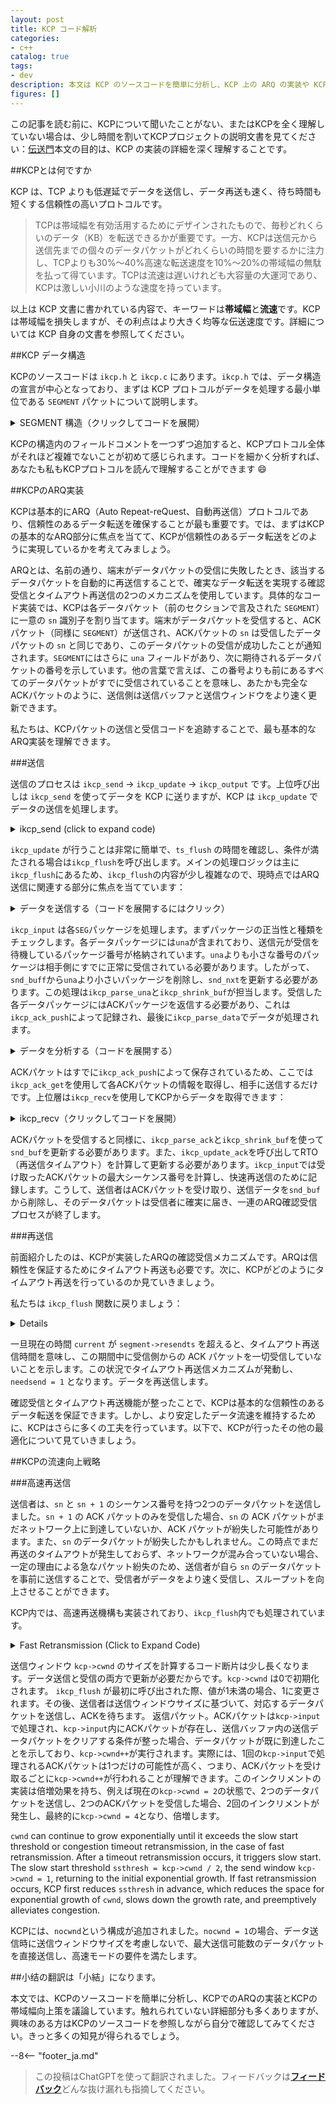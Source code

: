 ```yaml
---
layout: post
title: KCP コード解析
categories:
- c++
catalog: true
tags:
- dev
description: 本文は KCP のソースコードを簡単に分析し、KCP 上の ARQ の実装や KCP の流速を向上させるためのいくつかの戦略について議論しています。
figures: []
---
```


<meta property="og:title" content="KCP 源码剖析" />

この記事を読む前に、KCPについて聞いたことがない、またはKCPを全く理解していない場合は、少し時間を割いてKCPプロジェクトの説明文書を見てください：[伝送門](https://github.com/skywind3000/kcp)本文の目的は、KCP の実装の詳細を深く理解することです。

##KCPとは何ですか

KCP は、TCP よりも低遅延でデータを送信し、データ再送も速く、待ち時間も短くする信頼性の高いプロトコルです。

> TCPは帯域幅を有効活用するためにデザインされたもので、毎秒どれくらいのデータ（KB）を転送できるかが重要です。一方、KCPは送信元から送信先までの個々のデータパケットがどれくらいの時間を要するかに注力し、TCPよりも30%〜40%高速な転送速度を10%〜20%の帯域幅の無駄を払って得ています。TCPは流速は遅いけれども大容量の大運河であり、KCPは激しい小川のような速度を持っています。

以上は KCP 文書に書かれている内容で、キーワードは**帯域幅**と**流速**です。KCP は帯域幅を損失しますが、その利点はより大きく均等な伝送速度です。詳細については KCP 自身の文書を参照してください。

##KCP データ構造

KCPのソースコードは `ikcp.h` と `ikcp.c` にあります。`ikcp.h` では、データ構造の宣言が中心となっており、まずは KCP プロトコルがデータを処理する最小単位である `SEGMENT` パケットについて説明します。

<details>
<summary> SEGMENT 構造（クリックしてコードを展開） </summary>
```cpp
//=====================================================================
// セグメントとは、1つのデータパケットのことです。
//=====================================================================
struct IKCPSEG
{
// リストノード、送信および受信キューはここでのリストの構造です
    struct IQUEUEHEAD node;

// 会話番号、同じ会話番号は同じです
    IUINT32 conv;

// データパケットのタイプ、例えば DATA または ACK
    IUINT32 cmd;

MTU の制限により、大きなデータパケットは複数の小さなデータパケットに分割されます。これは小さなデータパケットの番号です。
    IUINT32 frg

すべてのデータパケットには、送信元の受信ウィンドウサイズが付属しています。
    IUINT32 wnd;

送信時刻、ACKパケットの場合は、元のデータパケットのtsに設定されます。
    IUINT32 ts;

// データパケットを一意に識別する番号
    IUINT32 sn;

// 代表小于 una 的データパケットはすべて受信成功で、TCPの意味と一致します：最も古い未確認シーケンス番号 SND
    IUINT32 una;

// データの長さ
    IUINT32 len;

超时重传时间
    IUINT32 resendts;

// 次回のタイムアウト待機時間
    IUINT32 rto;

// 高速再送信、受信したデータパケット以降のデータパケットの数が一定の数を超えると、高速再送信がトリガーされる。
    IUINT32 fastack;

送信回数
    IUINT32 xmit;

// データ
    char data[1];
};
```
</details>

`SEGMENT` のコメントを読み終わると、KCPの中核がARQプロトコルであり、データの到着を確実にするために自動的にタイムアウトして再送信することがわかります。続いて、KCP構造体`KCPCB`の定義を見てみましょう：

<details>
<summary> KCP 構造（クリックしてコード展開） </summary>
```cpp
//---------------------------------------------------------------------
// IKCPCB
//---------------------------------------------------------------------
struct IKCPCB
{
// conv: 会話番号
mtu、mss: Maximum Transmission Unit（最大伝送ユニット）、Maximum Segment Size（最大セグメントサイズ）
// state: 会議状態、0 有効、-1 切断
    IUINT32 conv, mtu, mss, state;

// snd_una: 等待 ACK 的包编号
// snd_nxt: 次に送信を待機しているデータパケットの番号
// rcv_nxt: The next sequence number of the data packet waiting to be received.
    IUINT32 snd_una, snd_nxt, rcv_nxt;

// ts_recent, ts_lastack: Unused
// ssthresh：Congestion Control Slow Start Threshold
    IUINT32 ts_recent, ts_lastack, ssthresh;

// rx_rto: rto（再送信タイムアウト）、タイムアウト再送信時間
// rx_rttval, rx_srtt, rx_minrto: RTOを計算するための中間変数
    IINT32 rx_rttval, rx_srtt, rx_rto, rx_minrto;

// snd_wnd, rcv_wnd: 最大小送りウィンドウと受信ウィンドウのサイズ
// rmt_wnd: リモートウィンドウ、相手の残り受信ウィンドウサイズ
// cwnd: 送信可能ウィンドウサイズ
// probe: Whether to send a control message flag.
    IUINT32 snd_wnd, rcv_wnd, rmt_wnd, cwnd, probe;

// 現在: 現在の時間
// インターバル: 更新間隔
// ts_flush: 次に更新が必要な時間
// xmit: 送信失敗回数
    IUINT32 current, interval, ts_flush, xmit;

リストの長さ
    IUINT32 nrcv_buf, nsnd_buf;
    IUINT32 nrcv_que, nsnd_que;

// nodelay: タイムアウト再送信の rto 増加速度を制御する
// updated: ikcp_update 関数をすでに呼び出しましたか
    IUINT32 nodelay, updated;

// ts_probe, probe_wait: 相手側の受信ウィンドウが長期間0のままの場合、定期的に問い合わせを積極的に行う
    IUINT32 ts_probe, probe_wait;

// deal_link: 相手が長時間応答しません
// incr: 送信ウィンドウサイズの計算に参加する
    IUINT32 dead_link, incr;

// queue: ユーザー層と接触するデータパケット
// buf: プロトコルのキャッシュされたデータパケット
    struct IQUEUEHEAD snd_queue;
    struct IQUEUEHEAD rcv_queue;
    struct IQUEUEHEAD snd_buf;
    struct IQUEUEHEAD rcv_buf;

// ack を送信する必要があるデータパケット情報
    IUINT32 *acklist;

必要な ack のパケット数
    IUINT32 ackcount;

// acklist 内存大小  ->  // バックリストのメモリサイズ
    IUINT32 ackblock;

// ユーザーから入力されたデータ
    void *user;

// kcp パケットの収納スペース
    char *buffer;

ファスタックによる急速再送信のトリガー回数
    int fastresend;

// 最大転送再送次数
    int fastlimit;

// nocwnd: Slow start ウィンドウサイズを考慮しない
stream: ストリーム
    int nocwnd, stream;

    // debug log
    int logmask;

データ送信インターフェース
    int (*output)(const char *buf, int len, struct IKCPCB *kcp, void *user);

    void (*writelog)(const char *log, struct IKCPCB *kcp, void *user);
};
```
</details>

KCPの構造内のフィールドコメントを一つずつ追加すると、KCPプロトコル全体がそれほど複雑でないことが初めて感じられます。コードを細かく分析すれば、あなたも私もKCPプロトコルを読んで理解することができます :smile:

##KCPのARQ実装

KCPは基本的にARQ（Auto Repeat-reQuest、自動再送信）プロトコルであり、信頼性のあるデータ転送を確保することが最も重要です。では、まずはKCPの基本的なARQ部分に焦点を当てて、KCPが信頼性のあるデータ転送をどのように実現しているかを考えてみましょう。

ARQとは、名前の通り、端末がデータパケットの受信に失敗したとき、該当するデータパケットを自動的に再送信することで、確実なデータ転送を実現する確認受信とタイムアウト再送信の2つのメカニズムを使用しています。具体的なコード実装では、KCPは各データパケット（前のセクションで言及された `SEGMENT`）に一意の `sn` 識別子を割り当てます。端末がデータパケットを受信すると、ACKパケット（同様に `SEGMENT`）が送信され、ACKパケットの `sn` は受信したデータパケットの `sn` と同じであり、このデータパケットの受信が成功したことが通知されます。`SEGMENT`にはさらに `una` フィールドがあり、次に期待されるデータパケットの番号を示しています。他の言葉で言えば、この番号よりも前にあるすべてのデータパケットがすでに受信されていることを意味し、あたかも完全なACKパケットのように、送信側は送信バッファと送信ウィンドウをより速く更新できます。

私たちは、KCPパケットの送信と受信コードを追跡することで、最も基本的なARQ実装を理解できます。

###送信

送信のプロセスは `ikcp_send` -> `ikcp_update` -> `ikcp_output` です。上位呼び出しは `ikcp_send` を使ってデータを KCP に送りますが、KCP は `ikcp_update` でデータの送信を処理します。

<details>
<summary>ikcp_send (click to expand code)</summary>
```cpp
//---------------------------------------------------------------------
// データ送信インターフェース、ユーザーは ikcp_send を呼び出して kcp にデータを送信させます
// user/upper level send, returns below zero for error
//---------------------------------------------------------------------
int ikcp_send(ikcpcb *kcp, const char *buffer, int len)
{
    IKCPSEG *seg;
    int count, i;

// mss must not be less than 1
    assert(kcp->mss > 0);
    if (len < 0) return -1;

    // append to previous segment in streaming mode (if possible)
    if (kcp->stream != 0) {
処理フローモード
        // ......
    }

データ長さが mss を超える場合は、パケットを分割して送信する必要があります。相手が受け取った後に再度組み立てます。
    if (len <= (int)kcp->mss) count = 1;
    else count = (len + kcp->mss - 1) / kcp->mss;

    if (count >= (int)IKCP_WND_RCV) return -2;

    if (count == 0) count = 1;

// 分包
    for (i = 0; i < count; i++) {
包のデータ長を計算し、対応するセグメント構造を割り当てます。
        int size = len > (int)kcp->mss ? (int)kcp->mss : len;
        seg = ikcp_segment_new(kcp, size);
        assert(seg);
        if (seg == NULL) {
            return -2;
        }

// segのデータ情報を設定します。frgはサブパッケージ番号を示します。
        if (buffer && len > 0) {
            memcpy(seg->data, buffer, size);
        }
        seg->len = size;
        seg->frg = (kcp->stream == 0)? (count - i - 1) : 0;

// snd_queue の末尾に追加し、nsnd_qua を1増やす
        iqueue_init(&seg->node);
        iqueue_add_tail(&seg->node, &kcp->snd_queue);
        kcp->nsnd_que++;
        if (buffer) {
            buffer += size;
        }
        len -= size;
    }

    return 0;
}
```
</details>

`ikcp_send` はKCPの上位レイヤーから呼び出されるデータ送信インタフェースであり、KCPに送信させるすべてのデータはこのインタフェースを介して行われます。 `ikcp_send` は非常に単純で、主な目的はデータを`kcp->mss`（1つのパケットの最大データ長）に基づいて複数のパケットに分割し、パケット番号を設定し、最後に送信キュー`snd_queue`の末尾に配置することです。 ストリームモードは、`ikcp_send`を複数回呼び出したデータをすべて1つのストリームとして扱い、まず未完了の`SEGMENT`を自動的に埋め、それから新しいものを割り当てます。 詳細な実装についてはこの文書では議論しませんが、興味がある方は、この文書を読み終えた後、コードを参照して理解できると信じています。

`ikcp_send`の呼び出しが完了すると、データはKCPの`snd_queue`に入れられます。その後、KCPは送信されるデータを送信するタイミングを見つける必要があります。この部分のコードはすべて`ikcp_update`と`ikcp_flush`に配置されています：

<details>
<summary> ikcp_update（クリックしてコードを展開） </summary>
```cpp
//---------------------------------------------------------------------
ikcp_updateは、定期的に呼び出される上位レイヤー向けのインタフェースであり、kcpの状態を更新しデータを送信するために使用されます。
// update state (call it repeatedly, every 10ms-100ms), or you can ask 
// ikcp_check when to call it again (without ikcp_input/_send calling).
// 'current' - current timestamp in millisec. 
//---------------------------------------------------------------------
void ikcp_update(ikcpcb *kcp, IUINT32 current)
{
    IINT32 slap;

    kcp->current = current;

// ikcp_flush はこれを確認します。上位層は ikcp_update を呼び出す必要があり、ikcp_flush を呼び出すことができます。ikcp_update のみを使用することをお勧めします。
    if (kcp->updated == 0) {
        kcp->updated = 1;
        kcp->ts_flush = kcp->current;
    }

    slap = _itimediff(kcp->current, kcp->ts_flush);

    if (slap >= 10000 || slap < -10000) {
        kcp->ts_flush = kcp->current;
        slap = 0;
    }

    if (slap >= 0) {
次回のフラッシュ時刻
        kcp->ts_flush += kcp->interval;
        if (_itimediff(kcp->current, kcp->ts_flush) >= 0) {
            kcp->ts_flush = kcp->current + kcp->interval;
        }
        ikcp_flush(kcp);
    }
}
```
</details>

`ikcp_update` が行うことは非常に簡単で、`ts_flush` の時間を確認し、条件が満たされる場合は`ikcp_flush`を呼び出します。メインの処理ロジックは主に`ikcp_flush`にあるため、`ikcp_flush`の内容が少し複雑なので、現時点ではARQ送信に関連する部分に焦点を当てています：

<details>
<summary> データを送信する（コードを展開するにはクリック） </summary>
```cpp
//---------------------------------------------------------------------
// ikcp_flush
//---------------------------------------------------------------------
void ikcp_flush(ikcpcb *kcp)
{
    IUINT32 current = kcp->current;

// buffer is the data to be passed to ikcp_output, initialized to 3 times the packet size.
    char *buffer = kcp->buffer;
    char *ptr = buffer;
    int count, size, i;
    IUINT32 resent, cwnd;
    IUINT32 rtomin;
    struct IQUEUEHEAD *p;
    int change = 0;
    int lost = 0;
    IKCPSEG seg;

    // 'ikcp_update' haven't been called.
    if (kcp->updated == 0) return;

    seg.conv = kcp->conv;
    seg.cmd = IKCP_CMD_ACK;
    seg.frg = 0;

// seg.wndは現在受信可能なウィンドウサイズを示します。
    seg.wnd = ikcp_wnd_unused(kcp);
    seg.una = kcp->rcv_nxt;
    seg.len = 0;
    seg.sn = 0;
    seg.ts = 0;

// ackを送信
送信ウィンドウを計算します。
    //...

snd_queue から snd_buf にデータパケットを移動します。
移動するには送信ウィンドウのサイズを満たす必要があります。送信ウィンドウがいっぱいになると移動が停止します。
夢中の snd_buf に入れたデータは、直接 ikcp_output を呼び出して対向に送信できるデータです。
    while (_itimediff(kcp->snd_nxt, kcp->snd_una + cwnd) < 0) {
        IKCPSEG *newseg;
        if (iqueue_is_empty(&kcp->snd_queue)) break;

        newseg = iqueue_entry(kcp->snd_queue.next, IKCPSEG, node);

        iqueue_del(&newseg->node);
        iqueue_add_tail(&newseg->node, &kcp->snd_buf);
        kcp->nsnd_que--;
        kcp->nsnd_buf++;

        newseg->conv = kcp->conv;
        newseg->cmd = IKCP_CMD_PUSH;
        newseg->wnd = seg.wnd;
        newseg->ts = current;

// seg 唯一序号は実際には kcp->snd_nxt の増加したものです。
        newseg->sn = kcp->snd_nxt++;

// ここで una を設定し、対側に次の受信待ちのパケット番号を通知します。
        newseg->una = kcp->rcv_nxt;
        newseg->resendts = current;
        newseg->rto = kcp->rx_rto;
        newseg->fastack = 0;
        newseg->xmit = 0;
    }

// クイックリカバリーフラグ、タイムアウト待ち時間を計算します。
    // ...

// 送信snd_buf
    for (p = kcp->snd_buf.next; p != &kcp->snd_buf; p = p->next) {
        IKCPSEG *segment = iqueue_entry(p, IKCPSEG, node);
        int needsend = 0;
        if (segment->xmit == 0) {
初めて送信
// set->xmit 表示发送次数
// 超時再送信の待ち時間
            needsend = 1;
            segment->xmit++;
            segment->rto = kcp->rx_rto;
            segment->resendts = current + segment->rto + rtomin;
        }
        else if (_itimediff(current, segment->resendts) >= 0) {
// タイムアウト再送
            // ...
        }
        else if (segment->fastack >= resent) {
クイックリトランスミッション
            // ...
        }

        if (needsend) {
            int need;
            segment->ts = current;
            segment->wnd = seg.wnd;
            segment->una = kcp->rcv_nxt;

            size = (int)(ptr - buffer);
            need = IKCP_OVERHEAD + segment->len;

// バッファ内のデータが mtu を超えるたびに、まず送信し、できるだけ下層での分割を避ける。
            if (size + need > (int)kcp->mtu) {
                ikcp_output(kcp, buffer, size);
                ptr = buffer;
            }

// segの制御データをbufferにコピーし、KCPが自動的にエンディアンの問題を処理する
            ptr = ikcp_encode_seg(ptr, segment);

// データを再コピー
            if (segment->len > 0) {
                memcpy(ptr, segment->data, segment->len);
                ptr += segment->len;
            }


            if (segment->xmit >= kcp->dead_link) {
                kcp->state = (IUINT32)-1;
            }
        }
    }

    // flash remain segments
    size = (int)(ptr - buffer);
    if (size > 0) {
        ikcp_output(kcp, buffer, size);
    }

ssthreshを計算し、慢性窓口を更新します。
    // ...
}
```
</details>

私たちは現在、`ikcp_flush` 内の送信データに関するロジックにのみ注目しています：

まず、KCPは相手の受信ウィンドウのサイズに基づいて、`snd_queue`上のデータを`snd_buf`に移動させます。移動数の計算式は`num = snd_nxt - (snd_una + cwnd)`です。つまり、成功裏に送信された最大パケットシーケンス番号`snd_una`にスライディングウィンドウのサイズ`cwnd`を足したものが次に送信待ちのパケットシーケンス番号`snd_nxt`を上回った場合、新しいデータパケットを送信し続けることができます。`SEG`を移動させる際に、制御フィールドを設定します。

`snd_buf`を遍歴し、データパケットを送信する必要がある場合は、データを`buffer`にコピーし、コピーの際に`ikcp_encode_seg`を使って制御フィールドのデータのエンドiannessの問題を処理します。

* 最後に `ikcp_output` を呼び出して `buffer` のデータを送信します。

これにより、KCPはデータの送信を完了しました。

###取りまとめ

受信のプロセスは送信と逆です：`ikcp_input` -> `ikcp_update` -> `ikcp_recv`。ユーザーがネットワークからデータを受信した後、`ikcp_input` を呼び出してKCPに渡し、`ikcp_update` を呼び出すと送信元にACKパケットを返します。上位レイヤーは`ikcp_recv` を呼び出して、KCPに解析されたデータを受信します。

<details>
<summary> データを受信する（クリックしてコードを展開） </summary>
```cpp
//---------------------------------------------------------------------
// input data
//---------------------------------------------------------------------
int ikcp_input(ikcpcb *kcp, const char *data, long size)
{
    IUINT32 prev_una = kcp->snd_una;
    IUINT32 maxack = 0, latest_ts = 0;
    int flag = 0;

// 合法性チェック
    if (data == NULL || (int)size < (int)IKCP_OVERHEAD) return -1;

// data can be multiple KCP packets, handle them in a loop
    while (1) {
        IUINT32 ts, sn, len, una, conv;
        IUINT16 wnd;
        IUINT8 cmd, frg;
        IKCPSEG *seg;

// KCPパッケージに満たないため、退出します
        if (size < (int)IKCP_OVERHEAD) break;

// まず、制御フィールドを解析します
        data = ikcp_decode32u(data, &conv);
        if (conv != kcp->conv) return -1;

        data = ikcp_decode8u(data, &cmd);
        data = ikcp_decode8u(data, &frg);
        data = ikcp_decode16u(data, &wnd);
        data = ikcp_decode32u(data, &ts);
        data = ikcp_decode32u(data, &sn);
        data = ikcp_decode32u(data, &una);
        data = ikcp_decode32u(data, &len);

        size -= IKCP_OVERHEAD;

        if ((long)size < (long)len || (int)len < 0) return -2;

// データパッケージタイプチェック
        if (cmd != IKCP_CMD_PUSH && cmd != IKCP_CMD_ACK &&
            cmd != IKCP_CMD_WASK && cmd != IKCP_CMD_WINS) 
            return -3;

        kcp->rmt_wnd = wnd;

ここでの "una" は送信元の kcp->rcv_nxt です。このデータに基づいて、確認済みのデータパケットを削除することができます。
        ikcp_parse_una(kcp, una);
受信確認済みのパケットを除いた後、snd_unaを更新して、次に送信するシーケンス番号を設定します。
        ikcp_shrink_buf(kcp);

        if (cmd == IKCP_CMD_ACK) {
// ack パッケージ
            // ...
        }
        else if (cmd == IKCP_CMD_PUSH) {
// データパケット
// 受信したデータパケットのシーケンス番号 sn が受信ウィンドウ内であれば、正常に処理します。それ以外の場合は直接破棄し、再送信を待ちます。
            if (_itimediff(sn, kcp->rcv_nxt + kcp->rcv_wnd) < 0) {

受信したすべてのデータパケットには、ACKパケットを返信し、記録してください。
                ikcp_ack_push(kcp, sn, ts);

// Received data is processed by calling ikcp_parse_data.
                if (_itimediff(sn, kcp->rcv_nxt) >= 0) {
                    seg = ikcp_segment_new(kcp, len);
                    seg->conv = conv;
                    seg->cmd = cmd;
                    seg->frg = frg;
                    seg->wnd = wnd;
                    seg->ts = ts;
                    seg->sn = sn;
                    seg->una = una;
                    seg->len = len;

                    if (len > 0) {
                        memcpy(seg->data, data, len);
                    }

                    ikcp_parse_data(kcp, seg);
                }
            }
        }
        else if (cmd == IKCP_CMD_WASK) {
// クエリウィンドウパッケージ
            // ...
        }
        else if (cmd == IKCP_CMD_WINS) {
// 返信パケットの検索窓口
            // ...
        }
        else {
            return -3;
        }

        data += len;
        size -= len;
    }

// 高速再送信ロジックを処理する
    // ...

// ウィンドウを更新する
    // ...

    return 0;
}
```
</details>

`ikcp_input` は各`SEG`パッケージを処理します。まずパッケージの正当性と種類をチェックします。各データパッケージには`una`が含まれており、送信元が受信を待機しているパッケージ番号が格納されています。`una`よりも小さな番号のパッケージは相手側にすでに正常に受信されている必要があります。したがって、`snd_buff`から`una`より小さいパッケージを削除し、`snd_nxt`を更新する必要があります。この処理は`ikcp_parse_una`と`ikcp_shrink_buf`が担当します。受信した各データパッケージにはACKパッケージを返信する必要があり、これは`ikcp_ack_push`によって記録され、最後に`ikcp_parse_data`でデータが処理されます。

<details>
<summary>データを分析する（コードを展開する）</summary>
```cpp
void ikcp_parse_data(ikcpcb *kcp, IKCPSEG *newseg)
{
    struct IQUEUEHEAD *p, *prev;
    IUINT32 sn = newseg->sn;
    int repeat = 0;

// シリアルナンバーチェック
    if (_itimediff(sn, kcp->rcv_nxt + kcp->rcv_wnd) >= 0 ||
        _itimediff(sn, kcp->rcv_nxt) < 0) {
        ikcp_segment_delete(kcp, newseg);
        return;
    }

// newseg を配置すべき位置を見つける。受信した seg は順不同の可能性があるため。
    for (p = kcp->rcv_buf.prev; p != &kcp->rcv_buf; p = prev) {
        IKCPSEG *seg = iqueue_entry(p, IKCPSEG, node);
        prev = p->prev;
        if (seg->sn == sn) {
// 受信済
            repeat = 1;
            break;
        }
        if (_itimediff(sn, seg->sn) > 0) {
            break;
        }
    }

// newseg を rcv_buf の正しい位置に置く
    if (repeat == 0) {
        iqueue_init(&newseg->node);
        iqueue_add(&newseg->node, p);
        kcp->nrcv_buf++;
    }    else {
        ikcp_segment_delete(kcp, newseg);
    }

// rcv_buf から rcv_queue へデータを移動する
    while (! iqueue_is_empty(&kcp->rcv_buf)) {
        IKCPSEG *seg = iqueue_entry(kcp->rcv_buf.next, IKCPSEG, node);
// もし、segの番号が受信待ちの番号ならば、rcv_queueに移動します。
        if (seg->sn == kcp->rcv_nxt && kcp->nrcv_que < kcp->rcv_wnd) {
            iqueue_del(&seg->node);
            kcp->nrcv_buf--;
            iqueue_add_tail(&seg->node, &kcp->rcv_queue);
            kcp->nrcv_que++;
            kcp->rcv_nxt++;
        }    else {
            break;
        }
    }
}
```
</details>

`ikcp_parse_data` の主要な仕事は`newseg`を`kcp->rcv_buf`内の適切な位置に配置し、データを`rcv_buf`から`rcv_queue`に移動することです。`rcv_buf`内の適切な位置とは、`rcv_buf`が`sn`の昇順に並んでいることを意味し、`newseg`は自身の`sn`のサイズに合わせて適切な位置を検索する必要があります。`rcv_buf`のデータを`rcv_queue`に移動させる条件は、`rcv_buf`上のデータパケット番号がKCPが受信を待っているパケット番号`kcp->rcv_nxt`に等しい場合です。データパケットを1つ移動した後は、`kcp->rcv_nxt`を更新してから次のデータパケットを処理する必要があります。

`ikcp_input` の後、上位の呼び出しが `ikcp_update` を行うと、ACK パケットが送信され、`ikcp_recv` を呼び出すと、有効なデータが上位に返されます。`ikcp_update` と `ikcp_recv` は互いに独立しており、呼び出しの順序は要求されません。それは上位の呼び出しのタイミングによります。まずは、ACK 送信に関連する部分を持つ `ikcp_update` を見てみましょう。

<details>
<summary>返信 ACK（コードを開くにはクリック）</summary>
```cpp
前述の通り、ikcp_update は最終的に ikcp_flush を呼び出します。
void ikcp_flush(ikcpcb *kcp, IUINT32 current)
{
    // ...

// ACK パッケージを返信する
    count = kcp->ackcount;
    for (i = 0; i < count; i++) {
        size = (int)(ptr - buffer);
        if (size + (int)IKCP_OVERHEAD > (int)kcp->mtu) {
            ikcp_output(kcp, buffer, size);
            ptr = buffer;
        }
        ikcp_ack_get(kcp, i, &seg.sn, &seg.ts);
        ptr = ikcp_encode_seg(ptr, &seg);
    }

    kcp->ackcount = 0;

    // ...
}
```
</details>

ACKパケットはすでに`ikcp_ack_push`によって保存されているため、ここでは`ikcp_ack_get`を使用して各ACKパケットの情報を取得し、相手に送信するだけです。上位層は`ikcp_recv`を使用してKCPからデータを取得できます：

<details>
<summary>ikcp_recv（クリックしてコードを展開）</summary>
```cpp
//---------------------------------------------------------------------
// user/upper level recv: returns size, returns below zero for EAGAIN
//---------------------------------------------------------------------
int ikcp_recv(ikcpcb *kcp, char *buffer, int len)
{
    struct IQUEUEHEAD *p;
    int ispeek = (len < 0)? 1 : 0;
    int peeksize;
    int recover = 0;
    IKCPSEG *seg;
    assert(kcp);

一部分の有効性チェック
    if (iqueue_is_empty(&kcp->rcv_queue))
        return -1;
    if (len < 0) len = -len;

返却可能なデータ長を計算します。
    peeksize = ikcp_peeksize(kcp);

    if (peeksize < 0)
        return -2;
    if (peeksize > len)
        return -3;

// 受信ウィンドウの判定
    if (kcp->nrcv_que >= kcp->rcv_wnd)
        recover = 1;

// rcv_queueをループして、データをbufferにコピーします
    for (len = 0, p = kcp->rcv_queue.next; p != &kcp->rcv_queue; ) {
        int fragment;
        seg = iqueue_entry(p, IKCPSEG, node);
        p = p->next;

        if (buffer) {
            memcpy(buffer, seg->data, seg->len);
            buffer += seg->len;
        }

        len += seg->len;

// 分包判断
        fragment = seg->frg;

データパケットを削除します。
        if (ispeek == 0) {
            iqueue_del(&seg->node);
            ikcp_segment_delete(kcp, seg);
            kcp->nrcv_que--;
        }

// 所有のパッケージがコピーされるまでループを終了する。
        if (fragment == 0)
            break;
    }

    assert(len == peeksize);

// rcv_queue がさらに空いたので、rcv_buf から rcv_queue にデータを移動しようとしています。
    while (! iqueue_is_empty(&kcp->rcv_buf)) {
        seg = iqueue_entry(kcp->rcv_buf.next, IKCPSEG, node);
        if (seg->sn == kcp->rcv_nxt && kcp->nrcv_que < kcp->rcv_wnd) {
            iqueue_del(&seg->node);
            kcp->nrcv_buf--;
            iqueue_add_tail(&seg->node, &kcp->rcv_queue);
            kcp->nrcv_que++;
            kcp->rcv_nxt++;
        }    else {
            break;
        }
    }

    return len;
}
```
</details>

`ikcp_recv` の一次呼び出しは、1 つの完全なデータパケットのみを返します。上位層は、データが戻らなくなるまでループ呼び出しをすることができます。この関数のロジックは比較的単純で、`rcv_queue` からデータを上位層から渡された `buffer` にコピーするだけです。これにより、受信者は受信したデータパケットの処理が完了しました。

受信者がデータパケットを処理する際、送信者にACKパケットを送信しました。次に、送信者がACKパケットを受け取る処理を見てみましょう：

<details>
<summary> ACKパケットの処理（コードを展開するにはクリック） </summary>
```cpp
int ikcp_input(ikcpcb *kcp, const char *data, long size)
{
    // ...
    IUINT32 maxack = 0, latest_ts = 0;
    // ...
    while (1) {
        // ...
// ts は対端の kcp-> current です
        data = ikcp_decode32u(data, &ts);
        data = ikcp_decode32u(data, &sn);

        if (cmd == IKCP_CMD_ACK) {
// 更新 rot
            if (_itimediff(kcp->current, ts) >= 0) {
                ikcp_update_ack(kcp, _itimediff(kcp->current, ts));
            }
// Update snd_buf
            ikcp_parse_ack(kcp, sn);
            ikcp_shrink_buf(kcp);

// maxack = 今回の入力のすべてのACKパケットの中で最大のsn
            if (flag == 0) {
                flag = 1;
                maxack = sn;
                latest_ts = ts;
            }    else {
                if (_itimediff(sn, maxack) > 0) {
                #ifndef IKCP_FASTACK_CONSERVE
                    maxack = sn;
                    latest_ts = ts;
                #else
                    if (_itimediff(ts, latest_ts) > 0) {
                        maxack = sn;
                        latest_ts = ts;
                    }
                #endif
                }
            }
        }
        // ...
    }

// ACKパケットを受信した場合、すばやい再送のために記録する
    if (flag != 0) {
        ikcp_parse_fastack(kcp, maxack, latest_ts);
    }
}
```
</details>

ACKパケットを受信すると同様に、`ikcp_parse_ack`と`ikcp_shrink_buf`を使って`snd_buf`を更新する必要があります。また、`ikcp_update_ack`を呼び出してRTO（再送信タイムアウト）を計算して更新する必要があります。`ikcp_input`では受け取ったACKパケットの最大シーケンス番号を計算し、快速再送信のために記録します。こうして、送信者はACKパケットを受け取り、送信データを`snd_buf`から削除し、そのデータパケットは受信者に確実に届き、一連のARQ確認受信プロセスが終了します。

###再送信

前面紹介したのは、KCPが実装したARQの確認受信メカニズムです。ARQは信頼性を保証するためにタイムアウト再送も必要です。次に、KCPがどのようにタイムアウト再送を行っているのか見ていきましょう。

私たちは `ikcp_flush` 関数に戻りましょう：

<details>
This text is written in HTML markup language which cannot be translated.
```cpp
void ikcp_flush(ikcpcb *kcp)
{
    // ...
// 送信 snd_buf
    for (p = kcp->snd_buf.next; p != &kcp->snd_buf; p = p->next) {
        IKCPSEG *segment = iqueue_entry(p, IKCPSEG, node);
        int needsend = 0;
        if (segment->xmit == 0) {
初回送信
            needsend = 1;
            segment->xmit++;
// セグメント->rtoを設定する
// segment->rto を使用して segment->resendts のタイムアウト再送信時間を計算する
            segment->rto = kcp->rx_rto;
            segment->resendts = current + segment->rto + rtomin;
        }
        else if (_itimediff(current, segment->resendts) >= 0) {
// タイムアウト再送
            needsend = 1;
            segment->xmit++;
            kcp->xmit++;
// nodelay は次回のタイムアウト再送時間の計算を制御します
            if (kcp->nodelay == 0) {
                segment->rto += kcp->rx_rto;
            }    else {
                segment->rto += kcp->rx_rto / 2;
            }
            segment->resendts = current + segment->rto;
            lost = 1;
        }
        else if (segment->fastack >= resent) {
// 高速再送
            // ...
        }
        if (needsend) {
// データを送信
            // ...
        }
    // ...
}
```
</details>

一旦現在の時間 `current` が `segment->resendts` を超えると、タイムアウト再送信時間を意味し、この期間中に受信側からの ACK パケットを一切受信していないことを示します。この状況でタイムアウト再送信メカニズムが発動し、`needsend = 1` となります。データを再送信します。

確認受信とタイムアウト再送機能が整ったことで、KCPは基本的な信頼性のあるデータ転送を保証できます。しかし、より安定したデータ流速を維持するために、KCPはさらに多くの工夫を行っています。以下で、KCPが行ったその他の最適化について見ていきましょう。

##KCPの流速向上戦略

###高速再送信

送信者は、`sn` と `sn + 1` のシーケンス番号を持つ2つのデータパケットを送信しました。`sn + 1` の ACK パケットのみを受信した場合、`sn` の ACK パケットがまだネットワーク上に到達していないか、ACK パケットが紛失した可能性があります。また、`sn` のデータパケットが紛失したかもしれません。この時点でまだ再送のタイムアウトが発生しておらず、ネットワークが混み合っていない場合、一定の理由による急なパケット紛失のため、送信者が自ら `sn` のデータパケットを事前に送信することで、受信者がデータをより速く受信し、スループットを向上させることができます。

KCP内では、高速再送機構も実装されており、`ikcp_flush`内でも処理されています。

<details>
<summary>Fast Retransmission (Click to Expand Code)</summary>
```cpp
void ikcp_flush(ikcpcb *kcp)
{
    // ...
    resent = (kcp->fastresend > 0)? (IUINT32)kcp->fastresend : 0xffffffff;

// 送信 snd_buf
    for (p = kcp->snd_buf.next; p != &kcp->snd_buf; p = p->next) {
        IKCPSEG *segment = iqueue_entry(p, IKCPSEG, node);
        int needsend = 0;
        if (segment->xmit == 0) {
            // ...
        }
        else if (_itimediff(current, segment->resendts) >= 0) {
            // ...
        }
        else if (segment->fastack >= resent) {
// 高速再送
            if ((int)segment->xmit <= kcp->fastlimit ||
                kcp->fastlimit <= 0) {
                needsend = 1;
                segment->xmit++;
                segment->fastack = 0;
                segment->resendts = current + segment->rto;
                change++;
            }
        }
        if (needsend) {
// データを送信
            // ...
        }
    // ...
}
```
</details>

早急に再送信する必要があります。2つの条件があります：
* `segment->fastack >= resent`、resentは設定可能なパラメータ`kcp->fastresend`で、0に設定すると迅速な再送信が無効になります。`segment->fastack`は関数`ikcp_parse_fastack`内で設定され、この関数は`ikcp_input`内で呼び出され、`ikcp_input`で算出された`maxack`に基づいて、すべての`sn`が`maxack`より小さい`segment->fastack`を1増やします。したがって、`segment->fastack`は、`sn`より大きいパケットを受け取った回数を示しています。
`segment->xmit <= kcp->fastlimit || kcp->fastlimit <= 0`は、`setgment->xmit`が送信回数、`kcp->fastlimit`が設定可能な最大高速再送回数であり、送信回数は最大高速再送回数より小さい必要があります。

一旦上述条件满足，KCP 就会执行快速重传。需要注意的是，快速重传并不会重置超时重传时间，原来的超时时间仍然有效。

###タイムアウト再送信時間を短縮する

超時再送は素晴らしいメカニズムですが、ただ時間がかかりすぎますね。TCPの戦略に従うと、毎回の超時再送時間が倍増し、待ち時間が非常に速く膨張します。待機時間中に、受信側の受信ウィンドウが枯渇して新しいデータを受信できないことが非常にあります。再送信を待っているパケット番号は最初にあり、受信側は再送信パケットを受信して初めてすべてのデータを上位層に返すことが可能です。このような状況では、ネットワーク全体のフローはほぼゼロになりますね。KCPは待機時間の増加を緩和するための構成を追加しています。そして、倍々にならないので、`kcp->nodelay`を通じて、待機時間は毎回、RTOの倍またはRTOの0.5倍のみ増加するよう制御できます。待ち時間の増加を効果的に緩和し、ネットワークの速度ができるだけ早く回復するのを支援します。

###更新送信ウィンドウ

送信ウィンドウは同時に送信されるデータパケット数を示しています。ウィンドウが大きいほど、同時に送信されるデータが多くなり、データの流れも速くなりますが、ウィンドウが大きすぎるとネットワークが混雑し、パケットロスが増加し、データの再送信が多くなり、データの流れも遅くなります。したがって、送信ウィンドウはネットワークの状況に応じて常に更新され、最適な状態に徐々に近づけられる必要があります。KCPにおける送信ウィンドウに関するコード：

<details>
<summary>送信ウィンドウ（コードを展開するにはクリック）</summary>
```cpp
ikcpcb* ikcp_create(IUINT32 conv, void *user)
{
    // ...
// snd_wnd、rcv_wndは送信と受信用のバッファサイズです。
    kcp->snd_wnd = IKCP_WND_SND;    // 32
    kcp->rcv_wnd = IKCP_WND_RCV;    // 128
// 対端受信ウィンドウサイズ              // 128
    kcp->rmt_wnd = IKCP_WND_RCV
// 送信ウィンドウ cwnd 初期化 0
    kcp->cwnd = 0;
// 送信ウィンドウのバイト数のサイズ、cwnd の計算に参加します
    kcp->incr = 0
// スロースタート閾値、slow start threshold
    kcp->ssthresh = IKCP_THRESH_INIT;
// nocwnd は設定可能なパラメータで、1 は cwnd を考慮しないことを意味します。
    kcp->nocwnd = 0;
    // ...
}

void ikcp_flush(ikcpcb *kcp)
{
    // ...
// データを送信する際は、送信ウィンドウサイズを計算します。これは、送信バッファサイズと相手の受信ウィンドウサイズの小さい方の値です。
    cwnd = _imin_(kcp->snd_wnd, kcp->rmt_wnd);
// デフォルトでは kcp->cwnd、つまり常に更新される送信ウィンドウも考慮する必要があります
    if (kcp->nocwnd == 0) cwnd = _imin_(kcp->cwnd, cwnd);

// cwnd のサイズに基づいて、snd_queue を snd_buf に移動する
    while (_itimediff(kcp->snd_nxt, kcp->snd_una + cwnd) < 0) {
    }
データ送信
    resent = (kcp->fastresend > 0)? (IUINT32)kcp->fastresend : 0xffffffff;
// タイムアウト再送信をトリガー lost = 1
// クイック再送信をトリガー change++

// スロースタート閾値と送信ウィンドウを更新
    if (change) {
もし急速リトランスミッションが発生した場合、ssthresh は現在ネットワーク上を伝送中のデータパケット数の半分に設定されます。
        IUINT32 inflight = kcp->snd_nxt - kcp->snd_una;
        kcp->ssthresh = inflight / 2;
        if (kcp->ssthresh < IKCP_THRESH_MIN)
            kcp->ssthresh = IKCP_THRESH_MIN;

//送信ウィンドウのしきい値に再送関連の高速再送を加えたもの
        kcp->cwnd = kcp->ssthresh + resent;
        kcp->incr = kcp->cwnd * kcp->mss;
    }

    if (lost) {
// タイムアウト再送が発生した場合、スロースタートをトリガーし、ssthreshの閾値は送信ウィンドウの半分です
        kcp->ssthresh = cwnd / 2;
        if (kcp->ssthresh < IKCP_THRESH_MIN)
            kcp->ssthresh = IKCP_THRESH_MIN;
// ウィンドウを 1 に戻し、再びスロースタートを開始する
        kcp->cwnd = 1;
        kcp->incr = kcp->mss;
    }

    if (kcp->cwnd < 1) {
// 初期値が 0 なので、ここに来たときに 1 に再設定されます。
        kcp->cwnd = 1;
        kcp->incr = kcp->mss;
    }
}

int ikcp_input(ikcpcb *kcp, const char *data, long size)
{
    IUINT32 prev_una = kcp->snd_una;
受信データの処理

    while (1) {
        // ...
        data = ikcp_decode16u(data, &wnd)
// rmt_wnd is the size of the recipient's receiving window
        kcp->rmt_wnd = wnd
        // ...
データ処理
    }

// 最後に更新した送信ウィンドウ
// kcp->snd_una - prev_una > 0 の場合、これは今回の入力が ACK を受信し、送信バッファ snd_buf に変化があったことを示します。
    if (_itimediff(kcp->snd_una, prev_una) > 0) {
相手の受信ウィンドウを再評価してください。
        if (kcp->cwnd < kcp->rmt_wnd) {
            IUINT32 mss = kcp->mss;

            if (kcp->cwnd < kcp->ssthresh) {
// スロースタートの閾値未満で、倍増
                kcp->cwnd++;
                kcp->incr += mss;

            }    else {
慢スタートしきい値を超えた後、式を使用してincrを更新し、その後cwndを計算します。
                if (kcp->incr < mss) kcp->incr = mss;
                kcp->incr += (mss * mss) / kcp->incr + (mss / 16);
                if ((kcp->cwnd + 1) * mss <= kcp->incr) {
                    kcp->cwnd++;
                }
            }
// 更新できる値は、再度 rmt_wnd を比較する必要があります。
            if (kcp->cwnd > kcp->rmt_wnd) {
                kcp->cwnd = kcp->rmt_wnd;
                kcp->incr = kcp->rmt_wnd * mss;
            }
        }
    }
}
```
</details>

送信ウィンドウ `kcp->cwnd` のサイズを計算するコード断片は少し長くなります。データ送信と受信の両方で更新が必要だからです。`kcp->cwnd` は0で初期化されます。
`ikcp_flush` が最初に呼び出された際、値が1未満の場合、1に変更されます。その後、送信者は送信ウィンドウサイズに基づいて、対応するデータパケットを送信し、ACKを待ちます。
返信パケット。ACKパケットは`kcp->input`で処理され、`kcp->input`内にACKパケットが存在し、送信バッファ内の送信データパケットをクリアする条件が整った場合、データパケットが既に到達したことを示しており、`kcp->cwnd++`が実行されます。実際には、1回の`kcp->input`で処理されるACKパケットは1つだけの可能性が高く、つまり、ACKパケットを受け取るごとに`kcp->cwnd++`が行われることが理解できます。このインクリメントの実装は倍増効果を持ち、例えば現在の`kcp->cwnd = 2`の状態で、2つのデータパケットを送信し、2つのACKパケットを受信した場合、2回のインクリメントが発生し、最終的に`kcp->cwnd = 4`となり、倍増します。

`cwnd` can continue to grow exponentially until it exceeds the slow start threshold or congestion timeout retransmission, in the case of fast retransmission. After a timeout retransmission occurs, it triggers slow start. The slow start threshold `ssthresh = kcp->cwnd / 2`, the send window `kcp->cwnd = 1`, returning to the initial exponential growth. If fast retransmission occurs, KCP first reduces `ssthresh` in advance, which reduces the space for exponential growth of `cwnd`, slows down the growth rate, and preemptively alleviates congestion.

KCPには、`nocwnd`という構成が追加されました。`nocwnd = 1`の場合、データ送信時に送信ウィンドウサイズを考慮しないで、最大送信可能数のデータパケットを直接送信し、高速モードの要件を満たします。

##小结の翻訳は「小結」になります。

本文では、KCPのソースコードを簡単に分析し、KCPでのARQの実装とKCPの帯域幅向上策を議論しています。触れられていない詳細部分も多くありますが、興味のある方はKCPのソースコードを参照しながら自分で確認してみてください。きっと多くの知見が得られるでしょう。

--8<-- "footer_ja.md"


> この投稿はChatGPTを使って翻訳されました。フィードバックは[**フィードバック**](https://github.com/disenone/wiki_blog/issues/new)どんな抜け漏れも指摘してください。 
